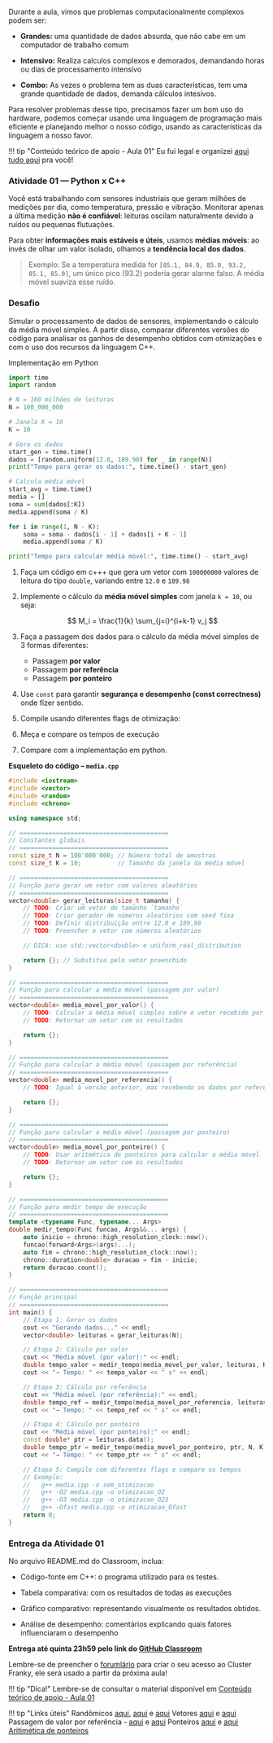 
Durante a aula, vimos que problemas computacionalmente complexos podem ser:

- **Grandes:** uma quantidade de dados absurda, que não cabe em um computador de trabalho comum

- **Intensivo:** Realiza calculos complexos e demorados, demandando horas ou dias de processamento intensivo

- **Combo:** As vezes o problema tem as duas caracteristicas, tem uma grande quantidade de dados, demanda cálculos intesivos.


Para resolver problemas desse tipo, precisamos fazer um bom uso do hardware, podemos começar usando uma linguagem de programação mais eficiente e planejando melhor o nosso código, usando as características da linguagem a nosso favor.

!!! tip "Conteúdo teórico de apoio - Aula 01"
    Eu fui legal e organizei [aqui tudo aqui](../../teoria/aula01/index.md) pra você!


### Atividade 01 — **Python x C++**

Você está trabalhando com sensores industriais que geram milhões de medições por dia, como temperatura, pressão e vibração. Monitorar apenas a última medição **não é confiável**: leituras oscilam naturalmente devido a ruídos ou pequenas flutuações.

Para obter **informações mais estáveis e úteis**, usamos **médias móveis**: ao invés de olhar um valor isolado, olhamos a **tendência local dos dados**.

> Exemplo: Se a temperatura medida for `[85.1, 84.9, 85.0, 93.2, 85.1, 85.0]`, um único pico (93.2) poderia gerar alarme falso. A média móvel suaviza esse ruído.


### Desafio

Simular o processamento de dados de sensores, implementando o cálculo da média móvel simples. A partir disso, comparar diferentes versões do código para analisar os ganhos de desempenho obtidos com otimizações e com o uso dos recursos da linguagem C++.

Implementação em Python
```python
import time
import random

# N = 100 milhões de leituras
N = 100_000_000

# Janela K = 10
K = 10

# Gera os dados
start_gen = time.time()
dados = [random.uniform(12.0, 189.98) for _ in range(N)]
print("Tempo para gerar os dados:", time.time() - start_gen)

# Calcula média móvel
start_avg = time.time()
media = []
soma = sum(dados[:K])
media.append(soma / K)

for i in range(1, N - K):
    soma = soma - dados[i - 1] + dados[i + K - 1]
    media.append(soma / K)

print("Tempo para calcular média móvel:", time.time() - start_avg)
```


1. Faça um código em c+++ que gera um vetor com `100000000` valores de leitura do tipo `double`, variando entre `12.0` e `189.98`

2. Implemente o cálculo da **média móvel simples** com janela `k = 10`, ou seja:

   $$
   M_i = \frac{1}{k} \sum_{j=i}^{i+k-1} v_j
   $$

3. Faça a passagem dos dados para o cálculo da média móvel simples de 3 formas diferentes:
   * Passagem **por valor**
   * Passagem **por referência**
   * Passagem **por ponteiro**

4. Use `const` para garantir **segurança e desempenho (const correctness)** onde fizer sentido.

5. Compile usando diferentes flags de otimização:

7. Meça e compare os tempos de execução

8. Compare com a implementação em python.


**Esqueleto do código – `media.cpp`**

```cpp
#include <iostream>
#include <vector>
#include <random>
#include <chrono>

using namespace std;

// =========================================
// Constantes globais
// =========================================
const size_t N = 100'000'000; // Número total de amostras
const size_t K = 10;          // Tamanho da janela da média móvel

// =========================================
// Função para gerar um vetor com valores aleatórios
// =========================================
vector<double> gerar_leituras(size_t tamanho) {
    // TODO: Criar um vetor de tamanho `tamanho`
    // TODO: Criar gerador de números aleatórios com seed fixa
    // TODO: Definir distribuição entre 12.0 e 189.98
    // TODO: Preencher o vetor com números aleatórios

    // DICA: use std::vector<double> e uniform_real_distribution

    return {}; // Substitua pelo vetor preenchido
}

// =========================================
// Função para calcular a média móvel (passagem por valor)
// =========================================
vector<double> media_movel_por_valor() {
    // TODO: Calcular a média móvel simples sobre o vetor recebido por valor
    // TODO: Retornar um vetor com os resultados

    return {};
}

// =========================================
// Função para calcular a média móvel (passagem por referência)
// =========================================
vector<double> media_movel_por_referencia() {
    // TODO: Igual à versão anterior, mas recebendo os dados por referência constante

    return {};
}

// =========================================
// Função para calcular a média móvel (passagem por ponteiro)
// =========================================
vector<double> media_movel_por_ponteiro() {
    // TODO: Usar aritmética de ponteiros para calcular a média móvel
    // TODO: Retornar um vetor com os resultados

    return {};
}

// =========================================
// Função para medir tempo de execução
// =========================================
template <typename Func, typename... Args>
double medir_tempo(Func funcao, Args&&... args) {
    auto inicio = chrono::high_resolution_clock::now();
    funcao(forward<Args>(args)...);
    auto fim = chrono::high_resolution_clock::now();
    chrono::duration<double> duracao = fim - inicio;
    return duracao.count();
}

// =========================================
// Função principal
// =========================================
int main() {
    // Etapa 1: Gerar os dados
    cout << "Gerando dados..." << endl;
    vector<double> leituras = gerar_leituras(N);

    // Etapa 2: Cálculo por valor
    cout << "Média móvel (por valor):" << endl;
    double tempo_valor = medir_tempo(media_movel_por_valor, leituras, K);
    cout << "→ Tempo: " << tempo_valor << " s" << endl;

    // Etapa 3: Cálculo por referência
    cout << "Média móvel (por referência):" << endl;
    double tempo_ref = medir_tempo(media_movel_por_referencia, leituras, K);
    cout << "→ Tempo: " << tempo_ref << " s" << endl;

    // Etapa 4: Cálculo por ponteiro
    cout << "Média móvel (por ponteiro):" << endl;
    const double* ptr = leituras.data();
    double tempo_ptr = medir_tempo(media_movel_por_ponteiro, ptr, N, K);
    cout << "→ Tempo: " << tempo_ptr << " s" << endl;

    // Etapa 5: Compile com diferentes flags e compare os tempos
    // Exemplo:
    //   g++ media.cpp -o sem_otimizacao
    //   g++ -O2 media.cpp -o otimizacao_O2
    //   g++ -O3 media.cpp -o otimizacao_O23
    //   g++ -Ofast media.cpp -o otimizacao_Ofast
    return 0;
}

```


### Entrega da Atividade 01
No arquivo README.md do Classroom, inclua:
 
* Código-fonte em C++: o programa utilizado para os testes. 

* Tabela comparativa: com os resultados de todas as execuções

* Gráfico comparativo: representando visualmente os resultados obtidos.

* Análise de desempenho: comentários explicando quais fatores influenciaram o desempenho

**Entrega até quinta 23h59 pelo link do [GitHub Classroom](https://classroom.github.com/a/GoLn_7KP)**

Lembre-se de preencher o [forumlário](https://forms.gle/K9FK8be9HjoJ4ypGA) para criar o seu acesso ao Cluster Franky, ele será usado a partir da próxima aula!

!!! tip "Dica!"
    Lembre-se de consultar o material disponível em [Conteúdo teórico de apoio - Aula 01](../../teoria/aula01/index.md)


!!! tip "Links úteis"
    Randômicos [aqui](https://www.w3schools.com/cpp/cpp_howto_random_number.asp), [aqui](https://www.geeksforgeeks.org/cpp/rand-and-srand-in-ccpp/) e [aqui](https://www.geeksforgeeks.org/cpp/stduniform_real_-distribution-class-in-c-with-examples/)
    Vetores [aqui](https://www.w3schools.com/cpp/cpp_vectors.asp) e [aqui](https://www.geeksforgeeks.org/cpp/vector-in-cpp-stl/)
    Passagem de valor por referência - [aqui](https://www.w3schools.com/cpp/cpp_references.asp) e [aqui](https://www.geeksforgeeks.org/cpp/references-in-cpp/)
    Ponteiros [aqui](https://www.w3schools.com/cpp/cpp_pointers.asp) e [aqui](https://www.geeksforgeeks.org/cpp/cpp-pointers/)    
    [Aritimética de ponteiros](https://www.geeksforgeeks.org/cpp/cpp-pointer-arithmetic/)
